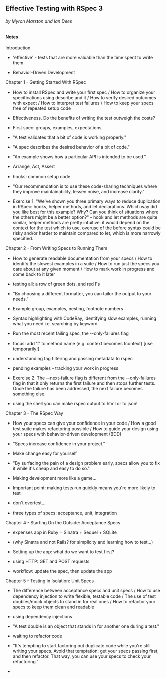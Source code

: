 ## Effective Testing with RSpec 3
###### by Myron Marston and Ian Dees

#### Notes

Introduction

* 'effective' - tests that are more valuable than the time spent to write them

* Behavior-Driven Development

Chapter 1 - Getting Started With RSpec

* How to install RSpec and write your first spec / How to organize your specifications using describe and it / How to verify desired outcomes with expect / How to interpret test failures / How to keep your specs free of repeated setup code

* Effectiveness. Do the benefits of writing the test outweigh the costs?

* First spec: groups, examples, expectations

* "A test validates that a bit of code is working properly."

* "A spec describes the desired behavior of a bit of code."

* "An example shows how a particular API is intended to be used."

* Arrange, Act, Assert

* hooks: common setup code

* "Our recommendation is to use these code-sharing techniques where they improve maintainability, lessen noise, and increase clarity."

* Exercise 1. "We've shown you three primary ways to reduce duplication in RSpec: hooks, helper methods, and let declarations. Which way did you like best for this example? Why? Can you think of situations where the others might be a better option?" - hook and let methods are quite similar, helper methods are pretty intuitive. it would depend on the context for the test which to use. overuse of the before syntax could be risky and/or harder to maintain compared to let, which is more narrowly specified.

Chapter 2 - From Writing Specs to Running Them

* How to generate readable documentation from your specs / How to identify the slowest examples in a suite / How to run just the specs you care about at any given moment / How to mark work in progress and come back to it later

* testing all: a row of green dots, and red Fs

* "By choosing a different formatter, you can tailor the output to your needs."

* Example group, examples, nesting, footnote numbers

* Syntax highlighting with CodeRay, identifying slow examples, running what you need i.e. searching by keyword

* Run the most recent failing spec, the --only-failures flag

* focus: add 'f' to method name (e.g. context becomes fcontext) [use temporarily!]

* understanding tag filtering and passing metadata to rspec

* pending examples - tracking your work in progress

* Exercise 2. The --next-failure flag is different from the --only-failures flag in that it only returns the first failure and then stops further tests. Once the failure has been addressed, the next failure becomes something else.

* using the shell you can make rspec output to html or to json!

Chapter 3 - The RSpec Way

* How your specs can give your confidence in your code / How a good test suite makes refactoring possible / How to guide your design using your specs with behavior-driven development (BDD)

* "Specs increase confidence in your project."

* Make change easy for yourself

* "By surfacing the pain of a design problem early, specs allow you to fix it while it's cheap and easy to do so."

* Making development more like a game...

* Important point: making tests run quickly means you're more likely to test

* don't overtest...

* three types of specs: acceptance, unit, integration

Chapter 4 - Starting On the Outside: Acceptance Specs

* expenses app in Ruby + Sinatra + Sequel + SQLite

* (why Sinatra and not Rails? for simplicity and learning how to test...)

* Setting up the app: what do we want to test first?

* using HTTP: GET and POST requests

* workflow: update the spec, then update the app

Chapter 5 - Testing in Isolation: Unit Specs

* The difference between acceptance specs and unit specs / How to use dependency injection to write flexible, testable code / The use of test doubles/mock objects to stand in for real ones / How to refactor your specs to keep them clean and readable

* using dependency injections

* "A test double is an object that stands in for another one during a test."

* waiting to refactor code

* "It's tempting to start factoring out duplicate code while you're still writing your specs. Avoid that temptation: get your specs passing first, and then refactor. That way, you can use your specs to check your refactoring."

* 
